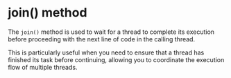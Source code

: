 # join() method

The `join()` method is used to wait for a thread to complete its execution before proceeding with the next line of code in the calling thread. 

This is particularly useful when you need to ensure that a thread has finished its task before continuing, allowing you to coordinate the execution flow of multiple threads.